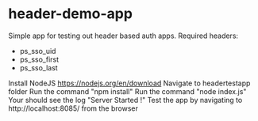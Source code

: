 # header-demo-app
Simple app for testing out header based auth apps.
Required headers:
- ps_sso_uid
- ps_sso_first
- ps_sso_last

Install NodeJS https://nodejs.org/en/download
Navigate to headertestapp folder
Run the command "npm install"
Run the command "node index.js"
Your should see the log "Server Started !"
Test the app by navigating to http://localhost:8085/ from the browser
